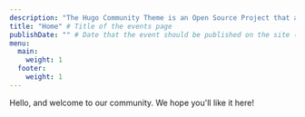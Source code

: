 ```yaml
---
description: "The Hugo Community Theme is an Open Source Project that aims to make it easier for Local Communities to get their web presence up and running quickly, flexible to the needs of individual groups or larger conference/complex events." # This is a short summary of the page, which is used for SEO (Search Engine Optimisation purposes) It does not appear to the users, but is used as part of the site's metadata, which is used by search engines. Therefore, it's strongly recommended to set this to something meaningful, as it will have a positive impact on discoverability of your content in public searches.
title: "Home" # Title of the events page
publishDate: "" # Date that the event should be published on the site (Any builds that you run after this date will display the site). Useful if you want to time this with some kind of social media push/press release.
menu:
  main:
    weight: 1
  footer: 
    weight: 1
---
```

Hello, and welcome to our community. We hope you'll like it here!